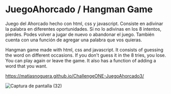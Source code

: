 # JuegoAhorcado / Hangman Game

Juego del Ahorcado hecho con html, css y javascript. Consiste en adivinar la palabra en diferentes oportunidades. Si no lo adivinas en los 8 intentos, pierdes. Podes volver a jugar de nuevo o abandonar el juego. También cuenta con una función de agregar una palabra que vos quieras.


Hangman game made with html, css and javascript. It consists of guessing the word on different occasions. If you don't guess it in the 8 tries, you lose. You can play again or leave the game. It also has a function of adding a word that you want.

https://matiasnoguera.github.io/ChallengeONE-JuegoAhorcado3/

![Captura de pantalla (32)](https://user-images.githubusercontent.com/112435090/199344306-dde58918-adb8-4f62-a14f-6b217cef1ec6.png)
